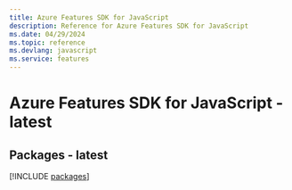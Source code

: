```yaml
---
title: Azure Features SDK for JavaScript
description: Reference for Azure Features SDK for JavaScript
ms.date: 04/29/2024
ms.topic: reference
ms.devlang: javascript
ms.service: features
---
```

# Azure Features SDK for JavaScript - latest
## Packages - latest
[!INCLUDE [packages](features-index.md)]